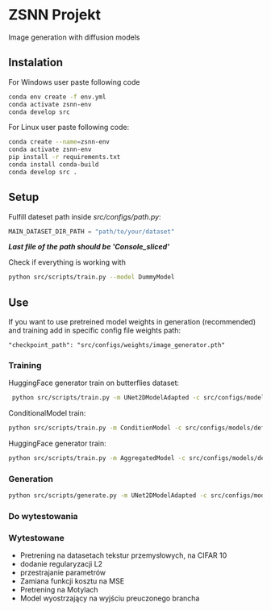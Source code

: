 # ZSNN Projekt
Image generation with diffusion models

## Instalation
For Windows user paste following code

```bash
conda env create -f env.yml
conda activate zsnn-env
conda develop src 
```

For Linux user paste following code:
```bash
conda create --name=zsnn-env
conda activate zsnn-env
pip install -r requirements.txt
conda install conda-build
conda develop src .
```

## Setup
Fulfill dateset path inside *src/configs/path.py*:
```python
MAIN_DATASET_DIR_PATH = "path/to/your/dataset"
```
***Last file of the path should be 'Console_sliced'***

Check if everything is working with
```bash
python src/scripts/train.py --model DummyModel
```

## Use 
If you want to use pretreined model weights in generation (recommended) and training add in specific config file weights path:
```
"checkpoint_path": "src/configs/weights/image_generator.pth"
```

### Training

HuggingFace generator train on butterflies dataset:
```bash
 python src/scripts/train.py -m UNet2DModelAdapted -c src/configs/models/default_UNet2DModelAdapted.json -d butterflies -po -sc
```

ConditionalModel train:
```bash
python src/scripts/train.py -m ConditionModel -c src/configs/models/default_conditional_model.json 
```

HuggingFace generator train:
```bash
python src/scripts/train.py -m AggregatedModel -c src/configs/models/default_aggregated_model.json
```

### Generation
```bash
python src/scripts/generate.py -m UNet2DModelAdapted -c src/configs/models/image_generator.json
```


###  Do wytestowania

### Wytestowane
- Pretrening na datasetach tekstur przemysłowych, na CIFAR 10 
- dodanie regularyzacji L2
- przestrajanie parametrów
- Zamiana funkcji kosztu na MSE
- Pretrening na Motylach
- Model wyostrzający na wyjściu preuczonego brancha

